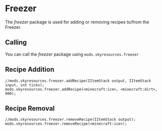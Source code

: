 # Freezer
The *freezer* package is used for adding or removing recipes to/from the Freezer.

## Calling
You can call the *freezer* package using `mods.skyresources.freezer`

## Recipe Addition

```zenscript
//mods.skyresources.freezer.addRecipe(IItemStack output, IItemStack input, int ticks);
mods.skyresources.freezer.addRecipe(<minecraft:ice>, <minecraft:dirt>, 900);
```

## Recipe Removal

```zenscript
//mods.skyresources.freezer.removeRecipe(IItemStack output);
mods.skyresources.freezer.removeRecipe(<minecraft:ice>);
```